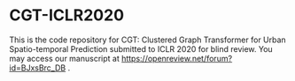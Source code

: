 # CGT-ICLR2020
This is the code repository for CGT: Clustered Graph Transformer for Urban Spatio-temporal Prediction submitted to ICLR 2020 for blind review. You may access our manuscript at https://openreview.net/forum?id=BJxsBrc_DB .
